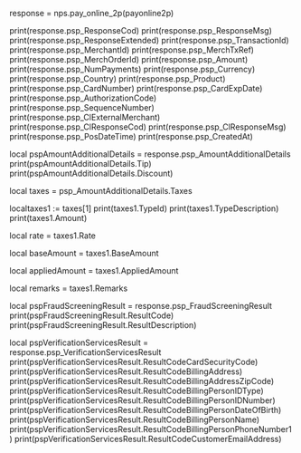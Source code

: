 
response = nps.pay_online_2p(payonline2p)

print(response.psp_ResponseCod)
print(response.psp_ResponseMsg)
print(response.psp_ResponseExtended)
print(response.psp_TransactionId)
print(response.psp_MerchantId)
print(response.psp_MerchTxRef)
print(response.psp_MerchOrderId)
print(response.psp_Amount)
print(response.psp_NumPayments)
print(response.psp_Currency)
print(response.psp_Country)
print(response.psp_Product)
print(response.psp_CardNumber)
print(response.psp_CardExpDate)
print(response.psp_AuthorizationCode)
print(response.psp_SequenceNumber)
print(response.psp_ClExternalMerchant)
print(response.psp_ClResponseCod)
print(response.psp_ClResponseMsg)
print(response.psp_PosDateTime)
print(response.psp_CreatedAt)

local pspAmountAdditionalDetails = response.psp_AmountAdditionalDetails
print(pspAmountAdditionalDetails.Tip)
print(pspAmountAdditionalDetails.Discount)

local taxes = psp_AmountAdditionalDetails.Taxes

localtaxes1 := taxes[1]
print(taxes1.TypeId)
print(taxes1.TypeDescription)
print(taxes1.Amount)

local rate = taxes1.Rate


local baseAmount = taxes1.BaseAmount


local appliedAmount = taxes1.AppliedAmount


local remarks = taxes1.Remarks





local pspFraudScreeningResult = response.psp_FraudScreeningResult
print(pspFraudScreeningResult.ResultCode)
print(pspFraudScreeningResult.ResultDescription)


local pspVerificationServicesResult = response.psp_VerificationServicesResult
print(pspVerificationServicesResult.ResultCodeCardSecurityCode)
print(pspVerificationServicesResult.ResultCodeBillingAddress)
print(pspVerificationServicesResult.ResultCodeBillingAddressZipCode)
print(pspVerificationServicesResult.ResultCodeBillingPersonIDType)
print(pspVerificationServicesResult.ResultCodeBillingPersonIDNumber)
print(pspVerificationServicesResult.ResultCodeBillingPersonDateOfBirth)
print(pspVerificationServicesResult.ResultCodeBillingPersonName)
print(pspVerificationServicesResult.ResultCodeBillingPersonPhoneNumber1)
print(pspVerificationServicesResult.ResultCodeCustomerEmailAddress)

